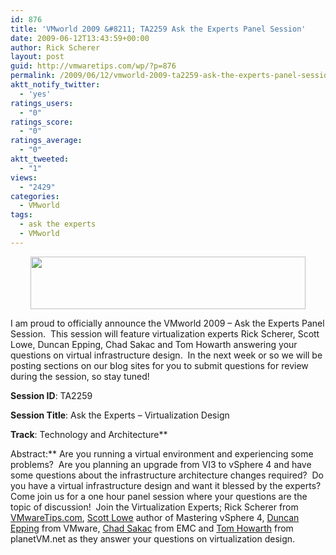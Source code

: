 ```yaml
---
id: 876
title: 'VMworld 2009 &#8211; TA2259 Ask the Experts Panel Session'
date: 2009-06-12T13:43:59+00:00
author: Rick Scherer
layout: post
guid: http://vmwaretips.com/wp/?p=876
permalink: /2009/06/12/vmworld-2009-ta2259-ask-the-experts-panel-session/
aktt_notify_twitter:
  - 'yes'
ratings_users:
  - "0"
ratings_score:
  - "0"
ratings_average:
  - "0"
aktt_tweeted:
  - "1"
views:
  - "2429"
categories:
  - VMworld
tags:
  - ask the experts
  - VMworld
---
```

<p style="text-align: center;">
  <a href="http://www.vmworld2009.com/registration.jspa"><img class="size-full wp-image-877 aligncenter" src="http://vmwaretips.com/wp/wp-content/uploads/2009/06/vmworld09reg.jpg" alt="" width="440" height="84" srcset="http://vmwaretips.com/wp/wp-content/uploads/2009/06/vmworld09reg.jpg 440w, http://vmwaretips.com/wp/wp-content/uploads/2009/06/vmworld09reg-300x57.jpg 300w" sizes="(max-width: 440px) 100vw, 440px" /></a>
</p>

I am proud to officially announce the VMworld 2009 &#8211; Ask the Experts Panel Session.  This session will feature virtualization experts Rick Scherer, Scott Lowe, Duncan Epping, Chad Sakac and Tom Howarth answering your questions on virtual infrastructure design.  In the next week or so we will be posting sections on our blog sites for you to submit questions for review during the session, so stay tuned!

**Session ID**: TA2259
  
**Session Title**: Ask the Experts &#8211; Virtualization Design
  
**Track**: Technology and Architecture**
  
Abstract:** Are you running a virtual environment and experiencing some problems?  Are you planning an upgrade from VI3 to vSphere 4 and have some questions about the infrastructure architecture changes required?  Do you have a virtual infrastructure design and want it blessed by the experts?  Come join us for a one hour panel session where your questions are the topic of discussion!  Join the Virtualization Experts; Rick Scherer from <a href="http://www.vmwaretips.com/" target="_blank">VMwareTips.com</a>, <a href="http://blog.scottlowe.org" target="_blank">Scott Lowe</a> author of Mastering vSphere 4, <a href="http://www.yellow-bricks.com" target="_blank">Duncan Epping</a> from VMware, <a href="http://virtualgeek.typepad.com/" target="_blank">Chad Sakac</a> from EMC and <a href="http://www.planetvm.net" target="_blank">Tom Howarth</a> from planetVM.net as they answer your questions on virtualization design.